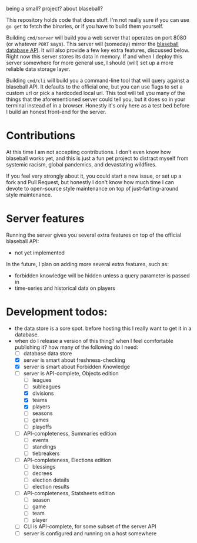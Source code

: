 being a small? project? about blaseball?

This repository holds code that does stuff. I'm not really sure if you can use
`go get` to fetch the binaries, or if you have to build them yourself.

Building `cmd/server` will build you a web server that operates on port 8080
(or whatever `PORT` says). This server will (someday) mirror the
[blaseball database API](https://github.com/Society-for-Internet-Blaseball-Research/blaseball-api-spec). It will also
provide a few key extra features, discussed below. Right now this server stores
its data in memory. If and when I deploy this server somewhere for more general
use, I should (will) set up a more reliable data storage layer.

Building `cmd/cli` will build you a command-line tool that will query against
a blaseball API. It defaults to the official one, but you can use flags to set
a custom url or pick a hardcoded local url. This tool will tell you many of
the things that the aforementioned server could tell you, but it does so in
your terminal instead of in a browser. Honestly it's only here as a test bed
before I build an honest front-end for the server.

# Contributions

At this time I am not accepting contributions. I don't even know how blaseball
works yet, and this is just a fun pet project to distract myself from systemic
racism, global pandemics, and devastating wildfires.

If you feel very strongly about it, you could start a new issue, or set up a
fork and Pull Request, but honestly I don't know how much time I can devote to
open-source style maintenance on top of just-farting-around style maintenance.

# Server features

Running the server gives you several extra features on top of the official
blaseball API:

- not yet implemented

In the future, I plan on adding more several extra features, such as:

- forbidden knowledge will be hidden unless a query parameter is passed in
- time-series and historical data on players

# Development todos:

- the data store is a sore spot. before hosting this I really want to get it in
a database.
- when do I release a version of this thing? when I feel comfortable publishing
it? how many of the following do I need:
    - [ ] database data store
    - [x] server is smart about freshness-checking
    - [x] server is smart about Forbidden Knowledge
    - [ ] server is API-complete, Objects edition
        - [ ] leagues
        - [ ] subleagues
        - [x] divisions
        - [x] teams
        - [x] players
        - [ ] seasons
        - [ ] games
        - [ ] playoffs
    - [ ] API-completeness, Summaries edition
        - [ ] events
        - [ ] standings
        - [ ] tiebreakers
    - [ ] API-completeness, Elections edition
        - [ ] blessings
        - [ ] decrees
        - [ ] election details
        - [ ] election results
    - [ ] API-completeness, Statsheets edition
        - [ ] season
        - [ ] game
        - [ ] team
        - [ ] player
    - [ ] CLI is API-complete, for some subset of the server API
    - [ ] server is configured and running on a host somewhere